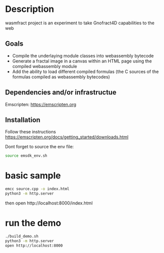 # Description

wasmfract project is an experiment to take Gnofract4D capabilities to the web

## Goals
- Compile the underlaying module classes into webassembly bytecode
- Generate a fractal image in a canvas within an HTML page using the compiled webassembly module
- Add the ability to load different compiled formulas (the C sources of the formulas compiled as webassembly bytecodes)

## Dependencies and/or infrastructue

Emscripten: https://emscripten.org

## Installation

Follow these instructions https://emscripten.org/docs/getting_started/downloads.html

Dont forget to source the env file:
```bash
source emsdk_env.sh
```

# basic sample
```bash
emcc source.cpp -o index.html
python3 -m http.server
```
then open http://localhost:8000/index.html

# run the demo

```bash
./build_demo.sh
python3 -m http.server
open http://localhost:8000
```

